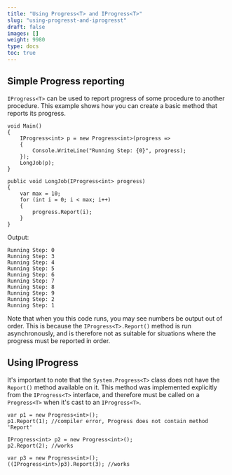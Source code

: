 ```yaml
---
title: "Using Progress<T> and IProgress<T>"
slug: "using-progresst-and-iprogresst"
draft: false
images: []
weight: 9980
type: docs
toc: true
---
```


## Simple Progress reporting
`IProgress<T>` can be used to report progress of some procedure to another procedure. This example shows how you can create a basic method that reports its progress.

    void Main()
    {
        IProgress<int> p = new Progress<int>(progress =>
        {
            Console.WriteLine("Running Step: {0}", progress);
        });
        LongJob(p);
    }
    
    public void LongJob(IProgress<int> progress)
    {
        var max = 10;
        for (int i = 0; i < max; i++)
        {
            progress.Report(i);
        }
    }

Output:

    Running Step: 0
    Running Step: 3
    Running Step: 4
    Running Step: 5
    Running Step: 6
    Running Step: 7
    Running Step: 8
    Running Step: 9
    Running Step: 2
    Running Step: 1

Note that when you this code runs, you may see numbers be output out of order. This is because the `IProgress<T>.Report()` method is run asynchronously, and is therefore not as suitable for situations where the progress must be reported in order. 

## Using IProgress<T>
It's important to note that the `System.Progress<T>` class does not have the `Report()` method available on it. This method was implemented explicitly from the `IProgress<T>` interface, and therefore must be called on a `Progress<T>` when it's cast to an `IProgress<T>`.

    var p1 = new Progress<int>();
    p1.Report(1); //compiler error, Progress does not contain method 'Report'

    IProgress<int> p2 = new Progress<int>();
    p2.Report(2); //works
    
    var p3 = new Progress<int>();
    ((IProgress<int>)p3).Report(3); //works

